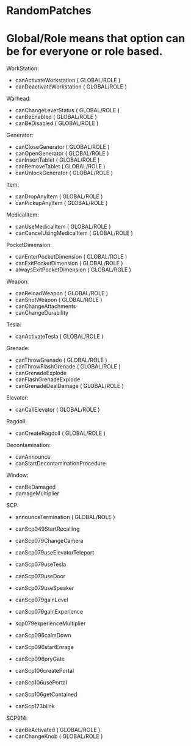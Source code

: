 # RandomPatches


# Global/Role means that option can be for everyone or role based.

WorkStation:
- canActivateWorkstation ( GLOBAL/ROLE )
- canDeactivateWorkstation ( GLOBAL/ROLE )

Warhead:
- canChangeLeverStatus ( GLOBAL/ROLE )
- canBeEnabled ( GLOBAL/ROLE )
- canBeDisabled ( GLOBAL/ROLE )

Generator:
- canCloseGenerator ( GLOBAL/ROLE )
- canOpenGenerator ( GLOBAL/ROLE )
- canInsertTablet ( GLOBAL/ROLE )
- canRemoveTablet ( GLOBAL/ROLE )
- canUnlockGenerator ( GLOBAL/ROLE )

Item:
- canDropAnyItem ( GLOBAL/ROLE )
- canPickupAnyItem ( GLOBAL/ROLE )

MedicalItem:
- canUseMedicalItem ( GLOBAL/ROLE )
- canCancelUsingMedicalItem ( GLOBAL/ROLE )

PocketDimension:
- canEnterPocketDimension ( GLOBAL/ROLE )
- canExitPocketDimension ( GLOBAL/ROLE )
- alwaysExitPocketDimension ( GLOBAL/ROLE )

Weapon:
- canReloadWeapon ( GLOBAL/ROLE )
- canShotWeapon ( GLOBAL/ROLE )
- canChangeAttachments
- canChangeDurability

Tesla:
- canActivateTesla ( GLOBAL/ROLE )

Grenade:
- canThrowGrenade ( GLOBAL/ROLE )
- canThrowFlashGrenade ( GLOBAL/ROLE )
- canGrenadeExplode
- canFlashGrenadeExplode
- canGrenadeDealDamage ( GLOBAL/ROLE )

Elevator:
- canCallElevator ( GLOBAL/ROLE )

Ragdoll:
- canCreateRagdoll ( GLOBAL/ROLE )

Decontamination:
- canAnnounce
- canStartDecontaminationProcedure

Window:
- canBeDamaged
- damageMultiplier

SCP:
- announceTermination ( GLOBAL/ROLE )
- canScp049StartRecalling

- canScp079ChangeCamera
- canScp079useElevatorTeleport
- canScp079useTesla
- canScp079useDoor
- canScp079useSpeaker
- canScp079gainLevel
- canScp079gainExperience
- scp079experienceMultiplier

- canScp096calmDown
- canScp096startEnrage
- canScp096pryGate

- canScp106createPortal
- canScp106usePortal
- canScp106getContained

- canScp173blink

SCP914:
- canBeActivated ( GLOBAL/ROLE )
- canChangeKnob ( GLOBAL/ROLE )

